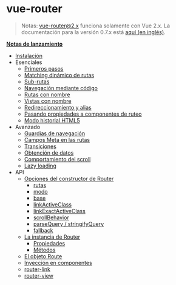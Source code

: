 # vue-router
<!--email_off-->
> Notas: vue-router@2.x funciona solamente con Vue 2.x. La documentación para la versión 0.7.x está [aquí (en inglés)](https://github.com/vuejs/vue-router/tree/1.0/docs/en).
<!--/email_off-->
**[Notas de lanzamiento](https://github.com/vuejs/vue-router/releases)**

- [Instalación](installation.md)
- Esenciales
  - [Primeros pasos](essentials/getting-started.md)
  - [Matching dinámico de rutas](essentials/dynamic-matching.md)
  - [Sub-rutas](essentials/nested-routes.md)
  - [Navegación mediante código](essentials/navigation.md)
  - [Rutas con nombre](essentials/named-routes.md)
  - [Vistas con nombre](essentials/named-views.md)
  - [Redireccionamiento y alias](essentials/redirect-and-alias.md)
  - [Pasando propiedades a componentes de ruteo](essentials/passing-props.md)
  - [Modo historial HTML5](essentials/history-mode.md)
- Avanzado
  - [Guardias de navegación](advanced/navigation-guards.md)
  - [Campos Meta en las rutas](advanced/meta.md)
  - [Transiciones](advanced/transitions.md)
  - [Obtención de datos](advanced/data-fetching.md)
  - [Comportamiento del scroll](advanced/scroll-behavior.md)
  - [Lazy loading](advanced/lazy-loading.md)
- API
  - [Opciones del constructor de Router](api/options.md)
    - [rutas](api/options.md#routes)
    - [modo](api/options.md#mode)
    - [base](api/options.md#base)
    - [linkActiveClass](api/options.md#linkactiveclass)
    - [linkExactActiveClass](api/options.md#linkexactactiveclass)
    - [scrollBehavior](api/options.md#scrollbehavior)
    - [parseQuery / stringifyQuery](api/options.md#parsequery--stringifyquery)
    - [fallback](api/options.md#fallback)
  - [La instancia de Router](api/router-instance.md)
    - [Propiedades](api/router-instance.md#properties)
    - [Métodos](api/router-instance.md#methods)
  - [El objeto Route](api/route-object.md)
  - [Inyección en componentes](api/component-injections.md)
  - [router-link](api/router-link.md)
  - [router-view](api/router-view.md)
